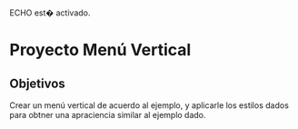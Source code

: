 ECHO est� activado.

# Proyecto Menú Vertical

## Objetivos

 Crear un menú vertical de acuerdo al ejemplo, y aplicarle los estilos dados para obtner una apraciencia similar al ejemplo dado.


